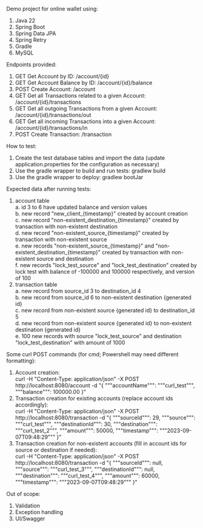 Demo project for online wallet using:
1. Java 22
2. Spring Boot
3. Spring Data JPA
4. Spring Retry
5. Gradle
6. MySQL

Endpoints provided:
1. GET Get Account by ID: /account/{id}
2. GET Get Account Balance by ID: /account/{id}/balance
3. POST Create Account: /account
4. GET Get all Transactions related to a given Account: /account/{id}/transactions
5. GET Get all outgoing Transactions from a given Account: /account/{id}/transactions/out
6. GET Get all incoming Transactions into a given Account: /account/{id}/transactions/in
7. POST Create Transaction: /transaction

How to test:
1. Create the test database tables and import the data (update application.properties for the configuration as necessary)
3. Use the gradle wrapper to build and run tests: gradlew build
4. Use the gradle wrapper to deploy: gradlew bootJar

Expected data after running tests:
1. account table<br>
a. id 3 to 6 have updated balance and version values<br>
b. new record "new_client_{timestamp}" created by account creation<br>
c. new record "non-existent_destination_{timestamp}" created by transaction with non-existent destination<br>
d. new record "non-existent_source_{timestamp}" created by transaction with non-existent source<br>
e. new records "non-existent_source_{timestamp}" and "non-existent_destination_{timestamp}" created by transaction with non-existent source and destination<br>
f. new records "lock_test_source" and "lock_test_destination" created by lock test with balance of -100000 and 100000 respectively, and version of 100<br>
2. transaction table<br>
a. new record from source_id 3 to destination_id 4<br>
b. new record from source_id 6 to non-existent destination {generated id}<br>
c. new record from non-existent source {generated id} to destination_id 5<br>
d. new record from non-existent source {generated id} to non-existent destination {generated id}<br>
e. 100 new records with source "lock_test_source" and destination "lock_test_destination" with amount of 1000<br>

Some curl POST commands (for cmd; Powershell may need different formatting):
1. Account creation:<br>
curl -H "Content-Type: application/json" -X POST http://localhost:8080/account -d "{ """accountName""": """curl_test""", """balance""": 100000.00 }"
2. Transaction creation for existing accounts (replace account ids accordingly):<br>
curl -H "Content-Type: application/json" -X POST http://localhost:8080/transaction -d "{ """sourceId""": 29, """source""": """curl_test""", """destinationId""": 30, """destination""": """curl_test_2""", """amount""": 50000, """timestamp""": """2023-09-07T09:48:29""" }"
3. Transaction creation for non-existent accounts (fill in account ids for source or destination if needed):<br>
curl -H "Content-Type: application/json" -X POST http://localhost:8080/transaction -d "{ """sourceId""": null, """source""": """curl_test_3""", """destinationId""": null, """destination""": """curl_test_4""", """amount""": 60000, """timestamp""": """2023-09-07T09:48:29""" }"

Out of scope:
1. Validation
2. Exception handling
3. UI/Swagger
